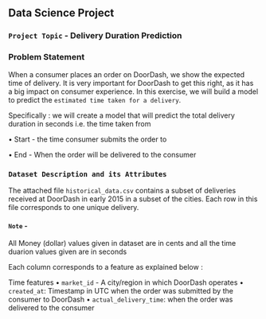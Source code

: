 ## Data Science Project

### `Project Topic` - Delivery Duration Prediction

### Problem Statement

When a consumer places an order on DoorDash, we show the expected time of delivery. It is very important for DoorDash to get this right, as it has a big impact on consumer experience. In this exercise, we will build a model to predict the `estimated time taken for a delivery`.

Specifically : we will create a model that will predict the total delivery duration in seconds 
i.e. the time taken from 

• Start - the time consumer submits the order to

• End - When the order will be delivered to the consumer 

### `Dataset Description and its Attributes`

The attached file `historical_data.csv` contains a subset of deliveries received at DoorDash in early 2015 in a subset of the cities. Each row in this file corresponds to one unique delivery. 

#### `Note` - 
All Money (dollar) values given in dataset are in cents and all the time duarion values given are in seconds

Each column corresponds to a feature as explained below : 

Time features 
• `market_id` - A city/region in which DoorDash operates
• `created_at`: Timestamp in UTC when the order was submitted by the consumer to DoorDash
• `actual_delivery_time`: when the order was delivered to the consumer